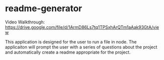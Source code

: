 # readme-generator

Video Walkthrough: https://drive.google.com/file/d/1ArmD86Ls7tq1TPSxhArQTm1aAak93GtA/view

This application is designed for the user to run a file in node. The applicaiton  will prompt the user with a series of questions about the project and automatically create a readme appropriate for the project.
